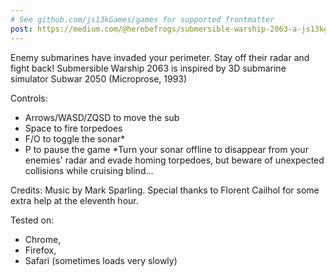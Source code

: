 ```yaml
---
# See github.com/js13kGames/games for supported frontmatter
post: https://medium.com/@herebefrogs/submersible-warship-2063-a-js13kgames-2018-postmortem-380b0008dc50
---
```

Enemy submarines have invaded your perimeter. Stay off their radar and fight back! Submersible Warship 2063 is inspired by 3D submarine simulator Subwar 2050 (Microprose, 1993)

Controls:
- Arrows/WASD/ZQSD to move the sub
- Space to fire torpedoes
- F/O to toggle the sonar*
- P to pause the game
*Turn your sonar offline to disappear from your enemies' radar and evade homing torpedoes, but beware of unexpected collisions while cruising blind...

Credits:
Music by Mark Sparling. Special thanks to Florent Cailhol for some extra help at the eleventh hour.

Tested on:
- Chrome,
- Firefox,
- Safari (sometimes loads very slowly)